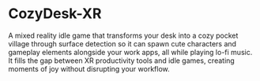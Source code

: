 # CozyDesk-XR
A mixed reality idle game that transforms your desk into a cozy pocket village through surface detection so it can spawn cute characters and gameplay elements alongside your work apps, all while playing lo-fi music. It fills the gap between XR productivity tools and idle games, creating moments of joy without disrupting your workflow.
